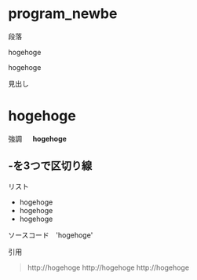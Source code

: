 # program_newbe
段落

hogehoge

hogehoge

見出し　

# hogehoge

強調 　 __hogehoge__


-を3つで区切り線 
---

リスト

* hogehoge
* hogehoge
* hogehoge

ソースコード　'hogehoge'

引用

>http://hogehoge
>http://hogehoge
>http://hogehoge



